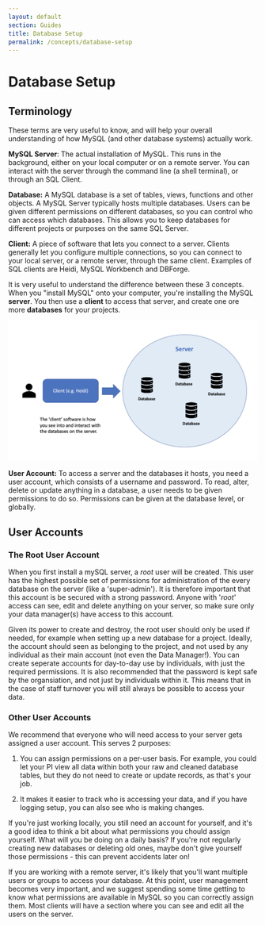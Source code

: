 ```yaml
---
layout: default
section: Guides
title: Database Setup
permalink: /concepts/database-setup
---
```


# Database Setup

## Terminology

These terms are very useful to know, and will help your overall understanding of how MySQL (and other database systems) actually work.

**MySQL Server**: The actual installation of MySQL. This runs in the background, either on your local computer or on a remote server. You can interact with the server through the command line (a shell terminal), or through an SQL Client.

**Database:** A MySQL database is a set of tables, views, functions and other objects. A MySQL Server typically hosts multiple databases. Users can be given different permissions on different databases, so you can control who can access which databases. This allows you to keep databases for different projects or purposes on the same SQL Server.

**Client:** A piece of software that lets you connect to a server. Clients generally let you configure multiple connections, so you can connect to your local server, or a remote server, through the same client. Examples of SQL clients are Heidi, MySQL Workbench and DBForge.

It is very useful to understand the difference between these 3 concepts. When you "install MySQL" onto your computer, you're installing the MySQL **server**. You then use a **client** to access that server, and create one ore more **databases** for your projects.

![image](/assets/images/DatabaseSetup/ServersDatabasesClients.png)

**User Account:** To access a server and the databases it hosts, you need a user account, which consists of a username and password. To read, alter, delete or update anything in a database, a user needs to be given permissions to do so. Permissions can be given at the database level, or globally.

## User Accounts

### The Root User Account

When you first install a mySQL server, a _root_ user will be created. This user has the highest possible set of permissions for administration of the every database on the server (like a 'super-admin'). It is therefore important that this account is be secured with a strong password. Anyone with '_root_' access can see, edit and delete anything on your server, so make sure only your data manager(s) have access to this account.

Given its power to create and destroy, the root user should only be used if needed, for example when setting up a new database for a project. Ideally, the account should seen as belonging to the project, and not used by any individual as their main account (not even the Data Manager!). You can create seperate accounts for day-to-day use by individuals, with just the required permissions. It is also recommended that the password is kept safe by the organsiation, and not just by individuals within it. This means that in the case of staff turnover you will still always be possible to access your data.

### Other User Accounts

We recommend that everyone who will need access to your server gets assigned a user account. This serves 2 purposes:

1. You can assign permissions on a per-user basis. For example, you could let your PI view all data within both your raw and cleaned database tables, but they do not need to create or update records, as that's your job.

2. It makes it easier to track who is accessing your data, and if you have logging setup, you can also see who is making changes.

If you're just working locally, you still need an account for yourself, and it's a good idea to think a bit about what permissions you chould assign yourself. What will you be doing on a daily basis? If you're not regularly creating new databases or deleting old ones, maybe don't give yourself those permissions - this can prevent accidents later on!

If you are working with a remote server, it's likely that you'll want multiple users or groups to access your database. At this point, user management becomes very important, and we suggest spending some time getting to know what permissions are available in MySQL so you can correctly assign them. Most clients will have a section where you can see and edit all the users on the server.

